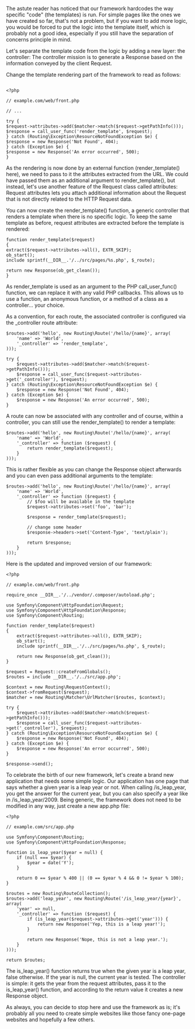 The astute reader has noticed that our framework hardcodes the way specific "code" (the templates) is run. For simple pages like the ones we have created so far, that's not a problem, but if you want to add more logic, you would be forced to put the logic into the template itself, which is probably not a good idea, especially if you still have the separation of concerns principle in mind.

Let's separate the template code from the logic by adding a new layer: the controller: The controller mission is to generate a Response based on the information conveyed by the client Request.

Change the template rendering part of the framework to read as follows:


```

<?php

// example.com/web/front.php

// ...

try {
$request->attributes->add($matcher->match($request->getPathInfo()));
$response = call_user_func('render_template', $request);
} catch (Routing\Exception\ResourceNotFoundException $e) {
$response = new Response('Not Found', 404);
} catch (Exception $e) {
$response = new Response('An error occurred', 500);
}
```


As the rendering is now done by an external function (render_template() here), we need to pass to it the attributes extracted from the URL. We could have passed them as an additional argument to render_template(), but instead, let's use another feature of the Request class called attributes: Request attributes lets you attach additional information about the Request that is not directly related to the HTTP Request data.

You can now create the render_template() function, a generic controller that renders a template when there is no specific logic. To keep the same template as before, request attributes are extracted before the template is rendered:



```
function render_template($request)
{
extract($request->attributes->all(), EXTR_SKIP);
ob_start();
include sprintf(__DIR__.'/../src/pages/%s.php', $_route);

return new Response(ob_get_clean());
}
```


As render_template is used as an argument to the PHP call_user_func() function, we can replace it with any valid PHP callbacks. This allows us to use a function, an anonymous function, or a method of a class as a controller... your choice.

As a convention, for each route, the associated controller is configured via the _controller route attribute:



```
$routes->add('hello', new Routing\Route('/hello/{name}', array(
    'name' => 'World',
    '_controller' => 'render_template',
)));

try {
    $request->attributes->add($matcher->match($request->getPathInfo()));
    $response = call_user_func($request->attributes->get('_controller'), $request);
} catch (Routing\Exception\ResourceNotFoundException $e) {
    $response = new Response('Not Found', 404);
} catch (Exception $e) {
    $response = new Response('An error occurred', 500);
}
```


A route can now be associated with any controller and of course, within a controller, you can still use the render_template() to render a template:



```
$routes->add('hello', new Routing\Route('/hello/{name}', array(
    'name' => 'World',
    '_controller' => function ($request) {
        return render_template($request);
    }
)));
```


This is rather flexible as you can change the Response object afterwards and you can even pass additional arguments to the template:



```
$routes->add('hello', new Routing\Route('/hello/{name}', array(
    'name' => 'World',
    '_controller' => function ($request) {
        // $foo will be available in the template
        $request->attributes->set('foo', 'bar');

        $response = render_template($request);

        // change some header
        $response->headers->set('Content-Type', 'text/plain');

        return $response;
    }
)));
```


Here is the updated and improved version of our framework:



```
<?php

// example.com/web/front.php

require_once __DIR__.'/../vendor/.composer/autoload.php';

use Symfony\Component\HttpFoundation\Request;
use Symfony\Component\HttpFoundation\Response;
use Symfony\Component\Routing;

function render_template($request)
{
    extract($request->attributes->all(), EXTR_SKIP);
    ob_start();
    include sprintf(__DIR__.'/../src/pages/%s.php', $_route);

    return new Response(ob_get_clean());
}

$request = Request::createFromGlobals();
$routes = include __DIR__.'/../src/app.php';

$context = new Routing\RequestContext();
$context->fromRequest($request);
$matcher = new Routing\Matcher\UrlMatcher($routes, $context);

try {
    $request->attributes->add($matcher->match($request->getPathInfo()));
    $response = call_user_func($request->attributes->get('_controller'), $request);
} catch (Routing\Exception\ResourceNotFoundException $e) {
    $response = new Response('Not Found', 404);
} catch (Exception $e) {
    $response = new Response('An error occurred', 500);
}

$response->send();
```


To celebrate the birth of our new framework, let's create a brand new application that needs some simple logic. Our application has one page that says whether a given year is a leap year or not. When calling /is_leap_year, you get the answer for the current year, but you can also specify a year like in /is_leap_year/2009. Being generic, the framework does not need to be modified in any way, just create a new app.php file:



```
<?php

// example.com/src/app.php

use Symfony\Component\Routing;
use Symfony\Component\HttpFoundation\Response;

function is_leap_year($year = null) {
    if (null === $year) {
        $year = date('Y');
    }

    return 0 == $year % 400 || (0 == $year % 4 && 0 != $year % 100);
}

$routes = new Routing\RouteCollection();
$routes->add('leap_year', new Routing\Route('/is_leap_year/{year}', array(
    'year' => null,
    '_controller' => function ($request) {
        if (is_leap_year($request->attributes->get('year'))) {
            return new Response('Yep, this is a leap year!');
        }

        return new Response('Nope, this is not a leap year.');
    }
)));

return $routes;
```


The is_leap_year() function returns true when the given year is a leap year, false otherwise. If the year is null, the current year is tested. The controller is simple: it gets the year from the request attributes, pass it to the is_leap_year() function, and according to the return value it creates a new Response object.

As always, you can decide to stop here and use the framework as is; it's probably all you need to create simple websites like those fancy one-page websites and hopefully a few others.
